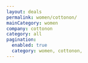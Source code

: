 ```yaml
---
layout: deals
permalink: women/cottonon/
mainCategory: women
company: cottonon
category: all
pagination:
  enabled: true
  category: women, cottonon,
---
```







      

  

